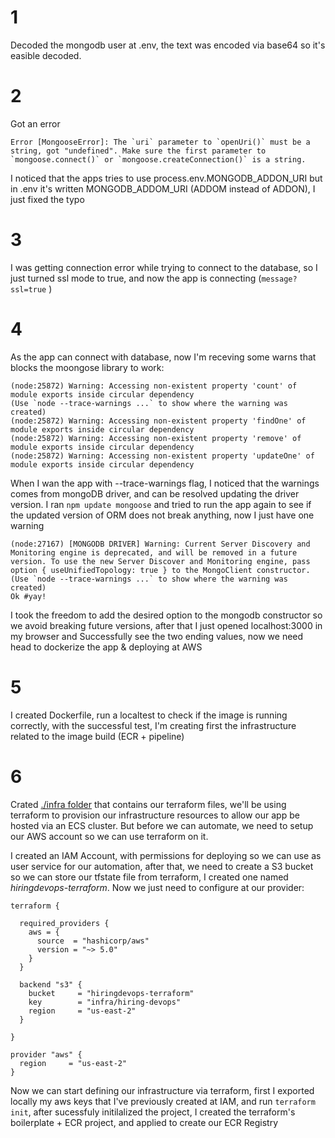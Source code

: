 # 1
Decoded the mongodb user at .env, the text was encoded via base64 so it's easible decoded.
# 2
Got an error 
```shell
Error [MongooseError]: The `uri` parameter to `openUri()` must be a string, got "undefined". Make sure the first parameter to `mongoose.connect()` or `mongoose.createConnection()` is a string.
```
I noticed that the apps tries to use process.env.MONGODB_ADDON_URI but in .env it's written MONGODB_ADDOM_URI (ADDOM instead of ADDON), I just fixed the typo

# 3 
I was getting connection error while trying to connect to the database, so I just turned ssl mode to true, and now the app is connecting (`message?ssl=true` )

# 4 
As the app can connect with database, now I'm receving some warns that blocks the moongose library to work: 
```shell
(node:25872) Warning: Accessing non-existent property 'count' of module exports inside circular dependency
(Use `node --trace-warnings ...` to show where the warning was created)
(node:25872) Warning: Accessing non-existent property 'findOne' of module exports inside circular dependency
(node:25872) Warning: Accessing non-existent property 'remove' of module exports inside circular dependency
(node:25872) Warning: Accessing non-existent property 'updateOne' of module exports inside circular dependency
```
When I wan the app with --trace-warnings flag, I noticed that the warnings comes from mongoDB driver, and can be resolved updating the driver version. I ran `npm update mongoose` and tried to run the app again to see if the updated version of ORM does not break anything, now I just have one warning

```shell
(node:27167) [MONGODB DRIVER] Warning: Current Server Discovery and Monitoring engine is deprecated, and will be removed in a future version. To use the new Server Discover and Monitoring engine, pass option { useUnifiedTopology: true } to the MongoClient constructor.
(Use `node --trace-warnings ...` to show where the warning was created)
Ok #yay!
```
I took the freedom to add the desired option to the mongodb constructor so we avoid breaking future versions, after that I just opened localhost:3000 in my browser and Successfully see the two ending values, now we need head to dockerize the app & deploying at AWS

# 5
I created Dockerfile, run a localtest to check if the image is running correctly, with the successful test, I'm creating first the infrastructure related to the image build (ECR + pipeline)

# 6 
Crated [./infra folder](./infra/) that contains our terraform files, we'll be using terraform to provision our infrastructure resources to allow our app be hosted via an ECS cluster. But before we can automate, we need to setup our AWS account so we can use terraform on it.

I created an IAM Account, with permissions for deploying so we can use as user service for our automation, after that, we need to create a S3 bucket so we can store our tfstate file from terraform, I created one named *hiringdevops-terraform*. Now we just need to configure at our provider:

```hcl
terraform {

  required_providers {
    aws = {
      source  = "hashicorp/aws"
      version = "~> 5.0"
    }
  }

  backend "s3" {
    bucket     = "hiringdevops-terraform"
    key        = "infra/hiring-devops"
    region     = "us-east-2"
  }

}

provider "aws" {
  region     = "us-east-2"
}
```

Now we can start defining our infrastructure via terraform, first I exported locally my aws keys that I've previously created at IAM, and run `terraform init`, after sucessfuly initilalized the project, I created the terraform's boilerplate + ECR project, and applied to create our ECR Registry